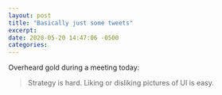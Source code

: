 ```yaml
---
layout: post
title: "Basically just some tweets"
excerpt: 
date: 2020-05-20 14:47:06 -0500
categories: 
---
```


Overheard gold during a meeting today:

> Strategy is hard. Liking or disliking pictures of UI is easy.

